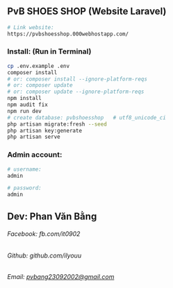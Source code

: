 ## PvB SHOES SHOP (Website Laravel)

```bash
# Link website: 
https://pvbshoesshop.000webhostapp.com/
```

### Install: (Run in Terminal)
```bash
cp .env.example .env
composer install 	
# or: composer install --ignore-platform-reqs
# or: composer update 
# or: composer update --ignore-platform-reqs  
npm install
npm audit fix
npm run dev
# create database: pvbshoesshop   # utf8_unicode_ci
php artisan migrate:fresh --seed
php artisan key:generate
php artisan serve
```

### Admin account:
```bash
# username:
admin

# password:
admin
```

## Dev: Phan Văn Bằng
###### Facebook: fb.com/it0902
###### Github: github.com/ilyouu
###### Email: pvbang23092002@gmail.com
